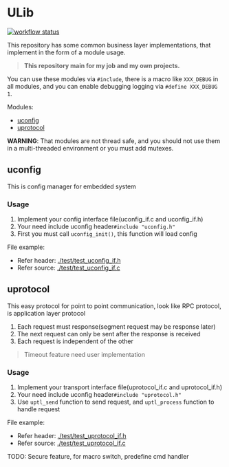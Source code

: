 # ULib
[![workflow status](https://github.com/vhexl/ULib/actions/workflows/cmake-multi-platform.yml/badge.svg)](https://github.com/vhexl/ULib/actions)

This repository has some common business layer implementations, that implement in the form of a module usage.

> **This repository main for my job and my own projects.**

You can use these modules via `#include`, there is a macro like `XXX_DEBUG` in all modules, and you can enable debugging logging via `#define XXX_DEBUG 1`.

Modules:
+ [uconfig](#uconfig)
+ [uprotocol](#uprotocol)

**WARNING**: That modules are not thread safe, and you should not use them in a multi-threaded environment or you must add mutexes.

## uconfig
This is config manager for embedded system
### Usage
1. Implement your config interface file(uconfig_if.c and uconfig_if.h)
2. Your need include uconfig header`#include "uconfig.h"`
3. First you must call `uconfig_init()`, this function will load config

File example:
+ Refer header: [./test/test_uconfig_if.h](./test/test_uconfig_if.h)
+ Refer source: [./test/test_uconfig_if.c](./test/test_uconfig_if.c)

## uprotocol
This easy protocol for point to point communication, look like RPC protocol, is application layer protocol

1. Each request must response(segment request may be response later)
2. The next request can only be sent after the response is received
2. Each request is independent of the other

> Timeout feature need user implementation

### Usage

1. Implement your transport interface file(uprotocol_if.c and uprotocol_if.h)
2. Your need include uconfig header`#include "uprotocol.h"`
3. Use `uptl_send` function to send request, and `uptl_process` function to handle request

File example:
+ Refer header: [./test/test_uprotocol_if.h](./test/test_uprotocol_if.h)
+ Refer source: [./test/test_uprotocol_if.c](./test/test_uprotocol_if.c)

TODO: Secure feature, for macro switch, predefine cmd handler
